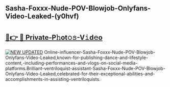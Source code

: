 ## Sasha-Foxxx-Nude-POV-Blowjob-Onlyfans-Video-Leaked-(y0hvf)


# <h2><a href="https://mediaupload.pro?-19M">🔗👉 🔴 Private-P𝚑ot𝚘𝚜-V𝚒d𝚎o</a></h2>

[![NEW UPDATED](https://i.imgur.com/0qMVB7G.gif)](https://mediaupload.pro?-19M)
Online-influencer-Sasha-Foxxx-Nude-POV-Blowjob-Onlyfans-Video-Leaked,known-for-publishing-dance-and-lifestyle-content,-including-performances-and-vlogs-on-social-media-platforms.Brilliant-ventriloquist-assistant-Sasha-Foxxx-Nude-POV-Blowjob-Onlyfans-Video-Leaked,celebrated-for-their-exceptional-abilities-and-accomplishments-in-assisting-ventriloquists.  